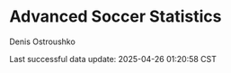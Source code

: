 # Advanced Soccer Statistics
Denis Ostroushko

<!-- gfm -->

Last successful data update: 2025-04-26 01:20:58 CST
